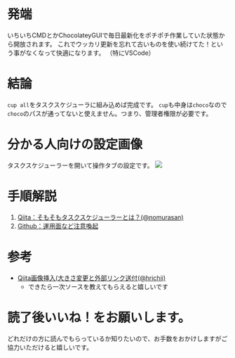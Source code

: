 # 発端
いちいちCMDとかChocolateyGUIで毎日最新化をポチポチ作業していた状態から開放されます。
これでウッカリ更新を忘れて古いものを使い続けてた！という事がなくなって快適になります。
（特にVSCode）

# 結論
`cup all`をタスクスケジューラに組み込めば完成です。
`cup`も中身は`choco`なので`choco`のパスが通ってないと使えません。つまり、管理者権限が必要です。

# 分かる人向けの設定画像
タスクスケジューラーを開いて操作タブの設定です。
[<img src = "https://user-images.githubusercontent.com/15845907/144951250-bc7a40fe-0993-44a8-8a17-2900131ea30f.png">](https://user-images.githubusercontent.com/15845907/144951250-bc7a40fe-0993-44a8-8a17-2900131ea30f.png)

# 手順解説
1. [Qiita：そもそもタスクスケジューラーとは？(@nomurasan)](https://qiita.com/nomurasan/items/dba72d1ec1d194b74a33) 
1. [Github：運用面など注意喚起](https://github.com/shimajima-eiji/Chocolatey/blob/master/%E3%82%BF%E3%82%B9%E3%82%AF%E3%82%B9%E3%82%B1%E3%82%B8%E3%83%A5%E3%83%BC%E3%83%A9/cupall.md)

# 参考

- [Qiita画像挿入(大きさ変更と外部リンク送付(@hrichii)](https://qiita.com/SUZUKI_Masaya/items/1fd9489e631c78e5b007)
  - できたら一次ソースを教えてもらえると嬉しいです

# 読了後いいね！をお願いします。
どれだけの方に読んでもらっているか知りたいので、お手数をおかけしますがご協力いただけると嬉しいです。
